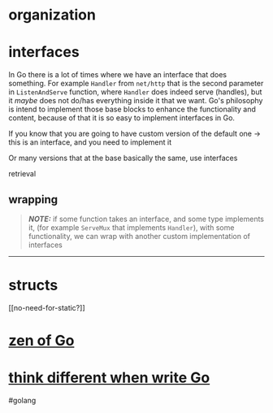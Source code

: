 # organization

# interfaces
In Go there is a lot of times where we have an interface that does something.
For example `Handler` from `net/http` that is the second parameter in `ListenAndServe` function, where `Handler` does indeed serve (handles), but it *maybe* does not do/has everything inside it that we want.
Go's philosophy is intend to implement those base blocks to enhance the functionality and content, because of that it is so easy to implement interfaces in Go.  

If you know that you are going to have custom version of the default one -> this is an interface, and you need to implement it

Or many versions that at the base basically the same, use interfaces

retrieval  
## wrapping
> ***NOTE:*** if some function takes an interface, and some type implements it, (for example `ServeMux` that implements `Handler`),  with some functionality, we can wrap with another custom implementation of interfaces


---

# structs
[[no-need-for-static?]]
# [zen of Go](https://dave.cheney.net/2020/02/23/the-zen-of-go)
# [think different when write Go](https://www.youtube.com/watch?v=PyDMqgOkiR8&t=68s)

#golang